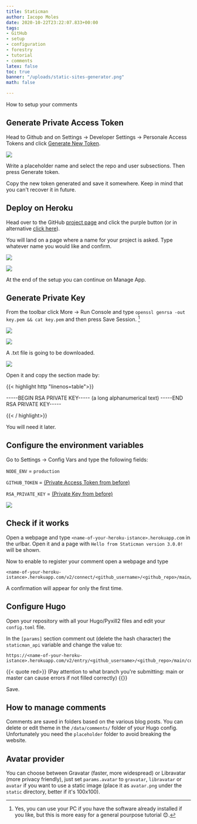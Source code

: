 ```yaml
---
title: Staticman
author: Iacopo Moles
date: 2020-10-22T23:22:07.833+00:00
tags:
- GitHub
- setup
- configuration
- forestry
- tutorial
- comments
latex: false
toc: true
banner: "/uploads/static-sites-generator.png"
math: false

---
```

How to setup your comments <!--more-->

## Generate Private Access Token

Head to Github and on Settings -> Developer Settings -> Personale Access Tokens and click [Generate New Token](https://github.com/settings/tokens/new).

![](/uploads/screencapture-github-settings-tokens-new-2020-10-23-14_00_59.png)

Write a placeholder name and select the repo and user subsections. Then press Generate token.

Copy the new token generated and save it somewhere. Keep in mind that you can't recover it in future.

## Deploy on Heroku

Head over to the GitHub [project page](https://github.com/eduardoboucas/staticman/) and click the purple button (or in alternative [click here](https://dashboard.heroku.com/new?button-url=https%3A%2F%2Fgithub.com%2Feduardoboucas%2Fstaticman&template=https%3A%2F%2Fgithub.com%2Feduardoboucas%2Fstaticman)).

You will land on a page where a name for your project is asked. Type whatever name you would like and confirm.

![](/uploads/heroku-landing.png)

![](/uploads/building.png)

At the end of the setup you can continue on Manage App.

## Generate Private Key

From the toolbar click More -> Run Console and type `openssl genrsa -out key.pem && cat key.pem` and then press Save Session. [^linux]

![](/uploads/command-pem.png)

![](/uploads/save-session.png)

A .txt file is going to be downloaded.

![](/uploads/txt.png)

Open it and copy the section made by:

{{< highlight http "linenos=table">}}

-----BEGIN RSA PRIVATE KEY-----
(a long alphanumerical text)
-----END RSA PRIVATE KEY-----

{{< / highlight>}}

You will need it later.

## Configure the environment variables

Go to Settings -> Config Vars and type the following fields:

`NODE_ENV` = `production`

`GITHUB_TOKEN` = [(Private Access Token from before)](#generate-private-access-token)

`RSA_PRIVATE_KEY` = [(Private Key from before)](#generate-private-key)

![](/uploads/config-vars.png)

## Check if it works

Open a webpage and type `<name-of-your-heroku-istance>.herokuapp.com` in the urlbar. Open it and a page with `Hello from Staticman version 3.0.0!` will be shown.

Now to enable to register your comment open a webpage and type 

```http
<name-of-your-heroku-istance>.herokuapp.com/v2/connect/<github_username>/<github_repo>/main/comments
```

A confirmation will appear for only the first time.

## Configure Hugo

Open your repository with all your Hugo/Pyxill2 files and edit your `config.toml` file.

In the `[params]` section comment out (delete the hash character) the `staticman_api` variable and change the value to:

```http
https://<name-of-your-heroku-istance>.herokuapp.com/v2/entry/<github_username>/<github_repo>/main/comments
```

{{< quote red>}}
(Pay attention to what branch you're submitting: main or master can cause errors if not filled correctly)
{{</quote>}}

Save.

## How to manage comments

Comments are saved in folders based on the various blog posts. You can delete or edit theme in the `/data/comments/` folder of your Hugo config. Unfortunately you need the `placeholder` folder to avoid breaking the website.

## Avatar provider

You can choose between Gravatar (faster, more widespread) or Libravatar (more privacy friendly), just set `params.avatar` to `gravatar`, `libravatar` or `avatar` if you want to use a static image (place it as `avatar.png` under the `static` directory, better if it's 100x100).


[^linux]: Yes, you can use your PC if you have the software already installed if you like, but this is more easy for a general pourpose tutorial 😊.